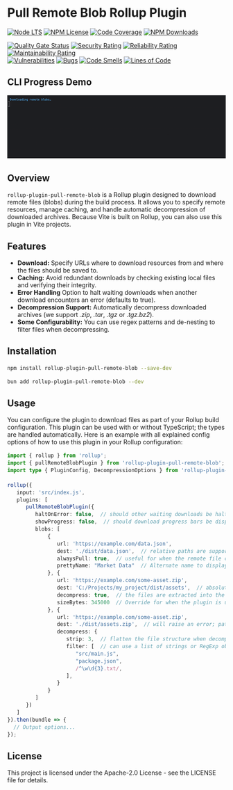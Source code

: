 # Pull Remote Blob Rollup Plugin

[![Node LTS](https://img.shields.io/node/v-lts/rollup-plugin-pull-remote-blob?style=flat&label=node&color=%231B7EBC)](https://nodejs.org/en/download)
[![NPM License](https://img.shields.io/npm/l/rollup-plugin-pull-remote-blob)](https://github.com/aabmets/rollup-plugin-pull-remote-blob/blob/main/LICENSE)
[![Code Coverage](https://codecov.io/gh/aabmets/rollup-plugin-pull-remote-blob/graph/badge.svg?token=462hvG1qHC)](https://codecov.io/gh/aabmets/rollup-plugin-pull-remote-blob)
[![NPM Downloads](https://img.shields.io/npm/dw/rollup-plugin-pull-remote-blob)](https://www.npmjs.com/package/rollup-plugin-pull-remote-blob)

[![Quality Gate Status](https://sonarcloud.io/api/project_badges/measure?project=aabmets_rollup-plugin-pull-remote-blob&metric=alert_status)](https://sonarcloud.io/summary/new_code?id=aabmets_rollup-plugin-pull-remote-blob)
[![Security Rating](https://sonarcloud.io/api/project_badges/measure?project=aabmets_rollup-plugin-pull-remote-blob&metric=security_rating)](https://sonarcloud.io/summary/new_code?id=aabmets_rollup-plugin-pull-remote-blob)
[![Reliability Rating](https://sonarcloud.io/api/project_badges/measure?project=aabmets_rollup-plugin-pull-remote-blob&metric=reliability_rating)](https://sonarcloud.io/summary/new_code?id=aabmets_rollup-plugin-pull-remote-blob)
[![Maintainability Rating](https://sonarcloud.io/api/project_badges/measure?project=aabmets_rollup-plugin-pull-remote-blob&metric=sqale_rating)](https://sonarcloud.io/summary/new_code?id=aabmets_rollup-plugin-pull-remote-blob)<br/>
[![Vulnerabilities](https://sonarcloud.io/api/project_badges/measure?project=aabmets_rollup-plugin-pull-remote-blob&metric=vulnerabilities)](https://sonarcloud.io/summary/new_code?id=aabmets_rollup-plugin-pull-remote-blob)
[![Bugs](https://sonarcloud.io/api/project_badges/measure?project=aabmets_rollup-plugin-pull-remote-blob&metric=bugs)](https://sonarcloud.io/summary/new_code?id=aabmets_rollup-plugin-pull-remote-blob)
[![Code Smells](https://sonarcloud.io/api/project_badges/measure?project=aabmets_rollup-plugin-pull-remote-blob&metric=code_smells)](https://sonarcloud.io/summary/new_code?id=aabmets_rollup-plugin-pull-remote-blob)
[![Lines of Code](https://sonarcloud.io/api/project_badges/measure?project=aabmets_rollup-plugin-pull-remote-blob&metric=ncloc)](https://sonarcloud.io/summary/new_code?id=aabmets_rollup-plugin-pull-remote-blob)


## CLI Progress Demo

![Demo](assets/rollup-plugin-pull-remote-blob.gif)

## Overview

`rollup-plugin-pull-remote-blob` is a Rollup plugin designed to download remote files (blobs) during the build process. 
It allows you to specify remote resources, manage caching, and handle automatic decompression of downloaded archives. 
Because Vite is built on Rollup, you can also use this plugin in Vite projects.

## Features

- **Download:** Specify URLs where to download resources from and where the files should be saved to.
- **Caching:** Avoid redundant downloads by checking existing local files and verifying their integrity.
- **Error Handling** Option to halt waiting downloads when another download encounters an error (defaults to true).
- **Decompression Support:** Automatically decompress downloaded archives (we support _.zip_, _.tar_, _.tgz_ or _.tgz.bz2_).
- **Some Configurability:** You can use regex patterns and de-nesting to filter files when decompressing.

## Installation

```bash
npm install rollup-plugin-pull-remote-blob --save-dev
```
```bash
bun add rollup-plugin-pull-remote-blob --dev
```

## Usage
You can configure the plugin to download files as part of your Rollup build configuration. 
This plugin can be used with or without TypeScript; the types are handled automatically. 
Here is an example with all explained config options of how to use this plugin in your Rollup configuration:

```typescript
import { rollup } from 'rollup';
import { pullRemoteBlobPlugin } from 'rollup-plugin-pull-remote-blob';
import type { PluginConfig, DecompressionOptions } from 'rollup-plugin-pull-remote-blob';

rollup({
   input: 'src/index.js',
   plugins: [
      pullRemoteBlobPlugin({
         haltOnError: false,  // should other waiting downloads be halted when an error is encountered? Default is true
         showProgress: false,  // should download progress bars be displayed in the console? Default is true
         blobs: [
             {
                url: 'https://example.com/data.json',
                dest: './dist/data.json',  // relative paths are supported
                alwaysPull: true,  // useful for when the remote file contents are guaranteed to change
                prettyName: "Market Data"  // Alternate name to display in progress display instead of 'data.json'
             }, {
                url: 'https://example.com/some-asset.zip',
                dest: 'C:/Projects/my_project/dist/assets',  // absolute paths are also supported
                decompress: true,  // the files are extracted into the structure they have in the archive
                sizeBytes: 345000  // Override for when the plugin is unable to determine the remote file size
             }, {
                url: 'https://example.com/some-asset.zip',
                dest: './dist/assets.zip',  // will raise an error; path must be a directory when decompressing
                decompress: {
                   strip: 3,  // flatten the file structure when decompressing the archive by amount levels
                   filter: [  // can use a list of strings or RegExp objects to filter archive contents
                      "src/main.js", 
                      "package.json",
                      /^\w\d{3}.txt/,
                   ],  
                }
             }
         ]
      })
   ]
}).then(bundle => {
  // Output options...
});
```

## License
This project is licensed under the Apache-2.0 License - see the LICENSE file for details.
